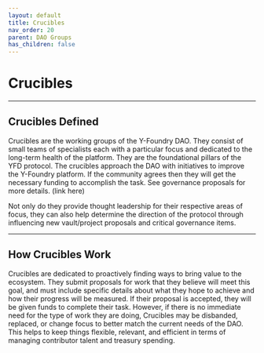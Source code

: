 ```yaml
---
layout: default
title: Crucibles
nav_order: 20
parent: DAO Groups
has_children: false
---
```


Crucibles
=======================

***

## Crucibles Defined

Crucibles are the working groups of the Y-Foundry DAO. They consist of small teams of specialists each with a particular focus and dedicated to the long-term health of the platform. They are the foundational pillars of the YFD protocol. The crucibles approach the DAO with initiatives to improve the Y-Foundry platform. If the community agrees then they will get the necessary funding to accomplish the task. See governance proposals for more details. (link here)

Not only do they provide thought leadership for their respective areas of focus, they can also help determine the direction of the protocol through influencing new vault/project proposals and critical governance items.

<!-- Where an individual, or even the community, could be incentivized at times to act in short-term self-interest, the Crucibles have a natural incentive to act in the long-term collective interest of the protocol. (why?) -->

***

## How Crucibles Work

Crucibles are dedicated to proactively finding ways to bring value to the ecosystem. They submit proposals for work that they believe will meet this goal, and must include specific details about what they hope to achieve and how their progress will be measured. If their proposal is accepted, they will be given funds to complete their task. However, if there is no immediate need for the type of work they are doing, Crucibles may be disbanded, replaced, or change focus to better match the current needs of the DAO. This helps to keep things flexible, relevant, and efficient in terms of managing contributor talent and treasury spending.

<!-- Details about how to join or submit a Crucible and links to a guide to be added here. -->